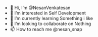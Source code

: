 - 👋 Hi, I’m @NesanVenkatesan
- 👀 I’m interested in Self Development
- 🌱 I’m currently learning Something i like
- 💞️ I’m looking to collaborate on Nothing
- 📫 How to reach me @nesan_snap

<!---
NesanVenkatesan/NesanVenkatesan is a ✨ special ✨ repository because its `README.md` (this file) appears on your GitHub profile.
You can click the Preview link to take a look at your changes.
--->
